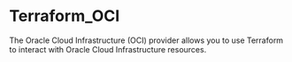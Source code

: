 # Terraform_OCI
The Oracle Cloud Infrastructure (OCI) provider allows you to use Terraform to interact with Oracle Cloud Infrastructure resources.
